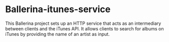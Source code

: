 # Ballerina-itunes-service
This Ballerina project sets up an HTTP service that acts as an intermediary between clients and the iTunes API. It allows clients to search for albums on iTunes by providing the name of an artist as input.
